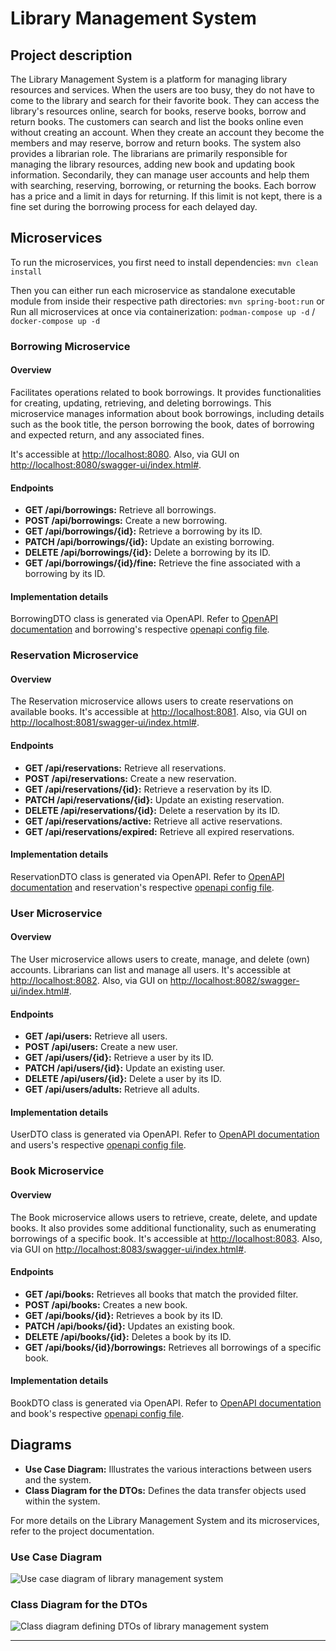 # Library Management System

## Project description

The Library Management System is a platform for managing library resources and services. When the users are too busy,
they do not have to come to the library and search for their favorite book. They can access the library's resources
online, search for books, reserve books, borrow and return books. The customers can search and list the books online
even without creating an account. When they create an account they become the members and may reserve, borrow and return
books. The system also provides a librarian role. The librarians are primarily responsible for managing the library
resources, adding new book and updating book information. Secondarily, they can manage user accounts and help them with
searching, reserving, borrowing, or returning the books. Each borrow has a price and a limit in days for returning. If
this limit is not kept, there is a fine set during the borrowing process for each delayed day.

## Microservices

To run the microservices, you first need to install dependencies:
```mvn clean install```

Then you can either run each microservice as standalone executable module from inside their respective path
directories: ```mvn spring-boot:run```
or
Run all microservices at once via containerization: ```podman-compose up -d``` / ```docker-compose up -d```

### Borrowing Microservice

#### Overview

Facilitates operations related to book borrowings. It provides functionalities for creating, updating, retrieving, and
deleting borrowings. This microservice manages information about book borrowings, including details such as the book title,
the person borrowing the book, dates of borrowing and expected return, and any associated fines.

It's accessible at [http://localhost:8080](http://localhost:8080). Also, via GUI
on [http://localhost:8080/swagger-ui/index.html#](http://localhost:8080/swagger-ui/index.html#).

#### Endpoints

- **GET /api/borrowings:** Retrieve all borrowings.
- **POST /api/borrowings:** Create a new borrowing.
- **GET /api/borrowings/{id}:** Retrieve a borrowing by its ID.
- **PATCH /api/borrowings/{id}:** Update an existing borrowing.
- **DELETE /api/borrowings/{id}:** Delete a borrowing by its ID.
- **GET /api/borrowings/{id}/fine:** Retrieve the fine associated with a borrowing by its ID.

#### Implementation details

BorrowingDTO class is generated via OpenAPI. Refer to [OpenAPI documentation](https://swagger.io/specification/) and
borrowing's respective [openapi config file](/borrowing/src/main/resources/openapi.yaml).

### Reservation Microservice

#### Overview

The Reservation microservice allows users to create reservations on available books. It's accessible
at [http://localhost:8081](http://localhost:8081). Also, via GUI
on [http://localhost:8081/swagger-ui/index.html#](http://localhost:8081/swagger-ui/index.html#).

#### Endpoints

- **GET /api/reservations:** Retrieve all reservations.
- **POST /api/reservations:** Create a new reservation.
- **GET /api/reservations/{id}:** Retrieve a reservation by its ID.
- **PATCH /api/reservations/{id}:** Update an existing reservation.
- **DELETE /api/reservations/{id}:** Delete a reservation by its ID.
- **GET /api/reservations/active:** Retrieve all active reservations.
- **GET /api/reservations/expired:** Retrieve all expired reservations.

#### Implementation details

ReservationDTO class is generated via OpenAPI. Refer to [OpenAPI documentation](https://swagger.io/specification/) and
reservation's respective [openapi config file](/reservation/src/main/resources/openapi.yaml).

### User Microservice

#### Overview

The User microservice allows users to create, manage, and delete (own) accounts. Librarians can list and manage all
users. It's accessible at [http://localhost:8082](http://localhost:8082). Also, via GUI
on [http://localhost:8082/swagger-ui/index.html#](http://localhost:8082/swagger-ui/index.html#).

#### Endpoints

- **GET /api/users:** Retrieve all users.
- **POST /api/users:** Create a new user.
- **GET /api/users/{id}:** Retrieve a user by its ID.
- **PATCH /api/users/{id}:** Update an existing user.
- **DELETE /api/users/{id}:** Delete a user by its ID.
- **GET /api/users/adults:** Retrieve all adults.

#### Implementation details

UserDTO class is generated via OpenAPI. Refer to [OpenAPI documentation](https://swagger.io/specification/) and users's
respective [openapi config file](/user/src/main/resources/openapi.yaml).

### Book Microservice

#### Overview

The Book microservice allows users to retrieve, create, delete, and update books. It also provides some additional
functionality, such as enumerating borrowings of a specific book. It's accessible
at [http://localhost:8083](http://localhost:8083). Also, via GUI
on [http://localhost:8083/swagger-ui/index.html#](http://localhost:8083/swagger-ui/index.html#).

#### Endpoints

- **GET /api/books:** Retrieves all books that match the provided filter.
- **POST /api/books:** Creates a new book.
- **GET /api/books/{id}:** Retrieves a book by its ID.
- **PATCH /api/books/{id}:** Updates an existing book.
- **DELETE /api/books/{id}:** Deletes a book by its ID.
- **GET /api/books/{id}/borrowings:** Retrieves all borrowings of a specific book.

#### Implementation details

BookDTO class is generated via OpenAPI. Refer to [OpenAPI documentation](https://swagger.io/specification/) and
book's respective [openapi config file](/book/src/main/resources/openapi.yaml).

## Diagrams

- **Use Case Diagram:** Illustrates the various interactions between users and the system.
- **Class Diagram for the DTOs:** Defines the data transfer objects used within the system.

For more details on the Library Management System and its microservices, refer to the project documentation.

### Use Case Diagram

![](./puml/useCaseDiagram.png "Use case diagram of library management system")

### Class Diagram for the DTOs

![](./puml/classDiagram.png "Class diagram defining DTOs of library management system")
****